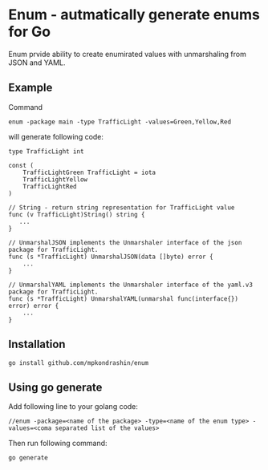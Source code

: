 # Enum - autmatically generate enums for Go

Enum prvide ability to create enumirated values with unmarshaling from JSON and YAML. 

## Example

Command 
```commandline
enum -package main -type TrafficLight -values=Green,Yellow,Red
```
will generate following code:
```golang
type TrafficLight int

const (
    TrafficLightGreen TrafficLight = iota
    TrafficLightYellow
    TrafficLightRed
)

// String - return string representation for TrafficLight value
func (v TrafficLight)String() string {
   ...
}

// UnmarshalJSON implements the Unmarshaler interface of the json package for TrafficLight.
func (s *TrafficLight) UnmarshalJSON(data []byte) error {
    ...
}

// UnmarshalYAML implements the Unmarshaler interface of the yaml.v3 package for TrafficLight.
func (s *TrafficLight) UnmarshalYAML(unmarshal func(interface{}) error) error {
    ...
}
```

## Installation
```commandline
go install github.com/mpkondrashin/enum
```

## Using go generate

Add following line to your golang code:
```golang
//enum -package=<name of the package> -type=<name of the enum type> -values=<coma separated list of the values>
```
Then run following command:
```commandline
go generate
```
